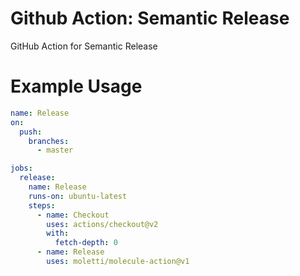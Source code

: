# Github Action: Semantic Release
GitHub Action for Semantic Release

# Example Usage
```yaml
name: Release
on:
  push:
    branches:
      - master

jobs:
  release:
    name: Release
    runs-on: ubuntu-latest
    steps:
      - name: Checkout
        uses: actions/checkout@v2
        with:
          fetch-depth: 0
      - name: Release
        uses: moletti/molecule-action@v1
```